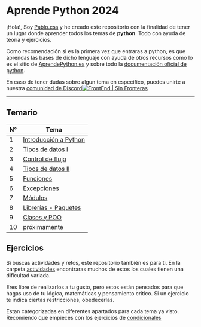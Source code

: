 # Aprende Python 2024

¡Hola!, Soy [Pablo.css](https://github.com/Duz-Dev) y he creado este repositorio con la finalidad de tener un lugar donde aprender todos los temas de **python**. Todo con ayuda de teoría y ejercicios.

Como recomendación si es la primera vez que entraras a python, es que aprendas las bases de dicho lenguaje con ayuda de otros recursos como lo es el sitio de [AprendePython.es](https://aprendepython.es/) y sobre todo la [documentación oficial de python](https://docs.python.org/es/3/).

En caso de tener dudas sobre algun tema en especifico, puedes unirte a nuestra [comunidad de Discord![FrontEnd | Sin Fronteras](https://i.postimg.cc/vZx9tjXC/image.png)](https://discord.gg/Rfzr3pMkr2)

---

## Temario

| N°  | Tema   |
| ------- | -------- |
| 1   | [Introducción a Python](./apuntes/01_introduccion.md)   |
| 2   |  [Tipos de datos I](./apuntes/02_tipos_datos.md)   |
| 3   |  [Control de flujo](./apuntes/03_controles_fujo.md)   |
| 4   | [Tipos de datos II](./apuntes/04_tipos_datos_ll.md)  |
| 5   | [Funciones](./apuntes/05_funciones.md)    |
| 6   | [Excepciones](./apuntes/06_excepciones.md)  |
| 7   | [Módulos](./apuntes/07_modulos.md)  |
| 8   | [Librerías - Paquetes](./apuntes/08_librerias_nativas.md)  |
| 9  | [Clases y POO](./apuntes/09_clases.md)   |
| 10   | próximamente |

## Ejercicios

Si buscas actividades y retos, este repositorio también es para ti. En la carpeta [actividades](./actividades/) encontraras muchos de estos los cuales tienen una dificultad variada.

Eres libre de realizarlos a tu gusto, pero estos están pensados para que hagas uso de tu lógica, matemáticas y pensamiento critico. Si un ejercicio te indica ciertas restricciones, obedecerlas.

Estan categorizadas en diferentes apartados para cada tema ya visto. Recomiendo que empieces con los ejercicios de [condicionales](./actividades/condicionales/nota.md)
